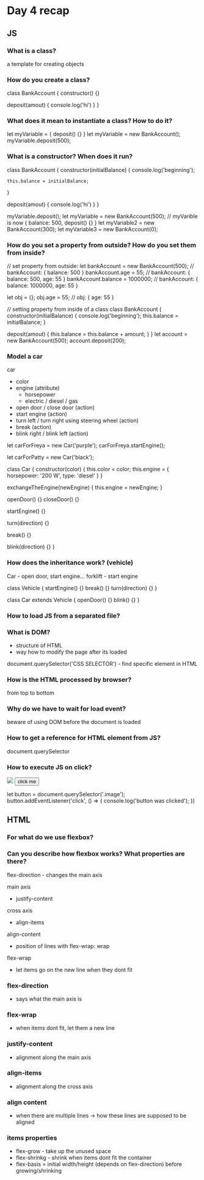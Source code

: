 # Day 4 recap

## JS

### What is a class?

a template for creating objects












### How do you create a class?

class BankAccount {
  constructor() {}

  deposit(amout) {
    console.log('hi')
  }
}











### What does it mean to instantiate a class? How to do it?

let myVariable = {
  deposit() {}
}
let myVariable = new BankAccount();
myVariable.deposit(500);










### What is a constructor? When does it run?

class BankAccount {
  constructor(initialBalance) {
    console.log('beginning');

    this.balance = initialBalance;
  }

  deposit(amout) {
    console.log('hi')
  }
}

myVariable.deposit();
let myVariable = new BankAccount(500);
// myVarible is now { balance: 500, deposit() {} }
let myVariable2 = new BankAccount(300);
let myVariable3 = new BankAccount(0);










### How do you set a property from outside? How do you set them from inside?

// set property from outside:
let bankAccount = new BankAccount(500);
// bankAccount: { balance: 500 }
bankAccount.age = 55;
// bankAccount: { balance: 500, age: 55 }
bankAccount.balance = 1000000;
// bankAccount: { balance: 1000000, age: 55 }

let obj = {};
obj.age = 55;
// obj: { age: 55 }

// setting property from inside of a class
class BankAccount {
  constructor(initialBalance) {
    console.log('beginning');
    this.balance = initialBalance;
  }

  deposit(amout) {
    this.balance = this.balance + amount;
  }
}
let account = new BankAccount(500);
account.deposit(200);







### Model a car

car
- color
- engine (attribute)
  - horsepower 
  - electric / diesel / gas
 - open door / close door (action)
 - start engine (action)
 - turn left / turn right using steering wheel (action)
 - break (action)
 - blink right / blink left (action)

let carForFreya = new Car('purple');
carForFreya.startEngine();

let carForPatty = new Car('black');

class Car {
  constructor(color) {
    this.color = color;
    this.engine = { 
      horsepower: '200 W',
      type: 'diesel' 
    }
  }

  exchangeTheEngine(newEngine) {
    this.engine = newEngine;
  }

  openDoor() {}
  closeDoor() {}

  startEngine() {}

  turn(direction) {}

  break() {}

  blink(direction) {}
}













### How does the inheritance work? (vehicle)

Car - open door, start engine...
forklift - start engine

class Vehicle {
  startEngine() {}
  break() {}
  turn(direction) {}
}

class Car extends Vehicle {
  openDoor() {}
  blink() {}
}












### How to load JS from a separated file?

<script src="my-file.js">
</script>











### What is DOM?

- structure of HTML
- way how to modify the page after its loaded

document.querySelector('CSS SELECTOR') - find specific element in HTML











### How is the HTML processed by browser?

from top to bottom












### Why do we have to wait for load event?

beware of using DOM before the document is loaded










### How to get a reference for HTML element from JS?

document.querySelector









### How to execute JS on click?

<img class="image" src="...">
<button onclick="fn()">click me</button>


let button = document.querySelector('.image');
button.addEventListener('click', () => {
  console.log('button was clicked');
})









### 

## HTML

### For what do we use flexbox?















### Can you describe how flexbox works? What properties are there?

flex-direction - changes the main axis

main axis
- justify-content


cross axis
- align-items


align-content
- position of lines with flex-wrap: wrap

flex-wrap
- let items go on the new line when they dont fit








### flex-direction
- says what the main axis is

### flex-wrap
- when items dont fit, let them a new line

### justify-content
- alignment along the main axis

### align-items
- alignment along the cross axis

### align content
- when there are multiple lines -> how these lines are supposed to be aligned

### items properties

- flex-grow - take up the unused space
- flex-shrinkg - shrink when items dont fit the container
- flex-basis = initial width/height (depends on flex-direction) before growing/shrinking
